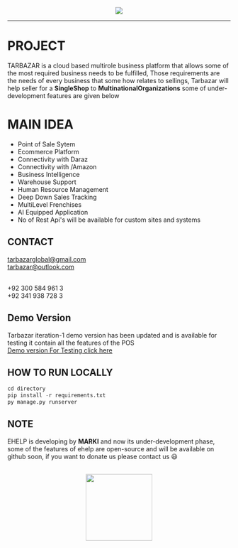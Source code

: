 <p align="center">
  <img src="https://github.com/Tarbazar-DevOps/Tarbazar/blob/master/static/images/tb-logo.png">
</p><hr>

# PROJECT
TARBAZAR is a cloud based multirole business platform that allows some of the most required business needs to be fulfilled, 
Those requirements are the needs of every business that some how relates to sellings, Tarbazar will help seller for a
 __SingleShop__ to __MultinationalOrganizations__ some of under-development features are given below
 
# MAIN IDEA
* Point of Sale Sytem
* Ecommerce Platform
* Connectivity with Daraz
* Connectivity with /Amazon
* Business Intelligence
* Warehouse Support
* Human Resource Management
* Deep Down Sales Tracking
* MultiLevel Frenchises
* AI Equipped Application
* No of Rest Api's will be available for custom sites and systems

## CONTACT
tarbazarglobal@gmail.com<br>
tarbazar@outlook.com<br><br>

+92 300 584 961 3<br>
+92 341 938 728 3

## Demo Version
Tarbazar iteration-1 demo version has been updated and is available for testing it contain all the features of the POS<br>
[Demo version For Testing click here](http://tarbazarglobal.pythonanywhere.com/ "Tarbazar-Home Page")

## HOW TO RUN LOCALLY
```python
cd directory
pip install -r requirements.txt
py manage.py runserver
```
## NOTE
EHELP is developing by __MARKI__ and now its under-development phase, some of the features of ehelp are open-source and will be available on github soon, if you want to donate us please contact us :smiley:<br><br>

<p align="center">
  <img src="https://github.com/Tarbazar-DevOps/ehelp/blob/master/static/images/companyLogo.png" height="150">
</p>
